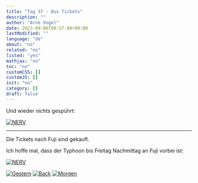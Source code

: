 ```yaml
---
title: "Tag 37 - Bus Tickets"
description: ""
author: "Arne Vogel"
date: 2023-09-06T08:57:00+09:00
lastModified: ""
language: "de"
about: "no"
related: "no"
listed: "yes"
mathjax: "no"
toc: "no"
customCSS: []
customJS: []
init: "no"
category: []
draft: false
---
```


Und wieder nichts gespührt:

[![NERV](nerv-small.jpg)](nerv.jpg)

---

Die Tickets nach Fuji sind gekauft.

Ich hoffe mal, dass der Typhoon bis Freitag Nachmittag an Fuji vorbei ist:

[![NERV](nerv2-small.jpg)](nerv2.jpg)


[![Gestern](../left.png)](../tag-36) [![Back](../back.png)](..) [![Morgen](../right.png)](../tag-38)

